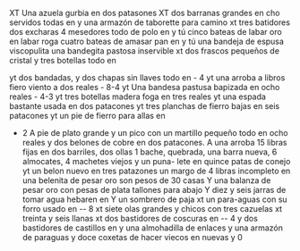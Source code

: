 XT Una azuela gurbia en dos patasones
XT dos barranas grandes en
cho servidos todas en
y una armazón de taborette para camino
xt tres batidores dos excharas 4 mesedores todo
de polo en
y tú cinco bateas de labar oro en
labar roga cuatro bateas de amasar pan en
y tú una bandeja de espusa viscopulita
una bandegita pastosa inservible
xt dos frascos pequeños de cristal y tres botellas
todo en

yt dos bandadas, y dos chapas sin llaves todo en - 4
yt una arroba a libros fiero viento a dos reales - 8-4
yt Una bandesa pastusa bapizada en ocho reales - 4-3
yt tres botellas madera foga en tres reales
yt una espada bastante usada en dos patacones
yt tres planchas de fierro bajas en seis patacones
yt un pie de fierro para allas en
- 2
A pie de plato grande y un pico con un martillo pequeño todo en ocho reales y dos belones de cobre en dos patacones.
A una arroba 15 libras fijas en dos barriles, dos ollas 1 bache, quebrada, una barra nueva, 6 almocates, 4 machetes viejos y un puna- lete en quince patas de conejo
yt
un belon nuevo en tres patazones
un margo de 4 libras incompleto en
una belenita de pesar oro son pesos de 30 casas
Y una balanza de pesar oro con pesas de plata
tallones para abajo
Y diez y seis jarras de tomar agua hebaren en
Y un sombrero de paja
xt un para-aguas con su forro usado en -- 8
xt siete olas grandes y chicos con tres cazuelas
xt treinta y seis llanas
xt dos bastidores de coscuras en -- 4
y dos bastidores de castillos en
y una almohadilla de enlaces
y una armazón de paraguas
y doce coxetas de hacer viecos en nuevas y 0
